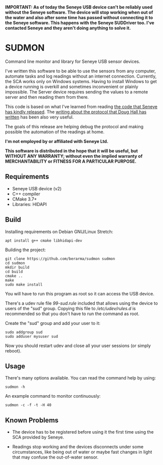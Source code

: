 **IMPORTANT: As of today the Seneye USB device can't be reliably used without the Seneye software. The device will stop working when out of the water and also after some time has passed without connecting it to the Seneye software. This happens with the Seneye SUDDriver too. I've contacted Seneye and they aren't doing anything to solve it.**

# SUDMON

Command line monitor and library for Seneye USB sensor devices.

I've written this software to be able to use the sensors from any computer,
automate tasks and log readings without an internet connection. Currently, the
SCA works only on Windows systems. Having to install Windows to get a device
running is overkill and sometimes inconvenient or plainly impossible. The
Server device requires sending the values to a remote server and then reading
them from there.

This code is based on what I've learned from reading
[the code that Seneye has
kindly released](https://github.com/seneye/SUDDriver). The [writing about the protocol that Doug Hall has written](https://github.com/dhallgb/Seneye-MQTT/blob/master/protocol.mdown) has been also very useful.

The goals of this release are helping debug the protocol and making possible
the automation of the readings at home.

**I'm not employed by or affiliated with Seneye Ltd.**

**This software is distributed in the hope that it will be useful,
but WITHOUT ANY WARRANTY; without even the implied warranty of
MERCHANTABILITY or FITNESS FOR A PARTICULAR PURPOSE.**

## Requirements

- Seneye USB device (v2)
- C++ compiler
- CMake 3.7+
- Libraries: HIDAPI

## Build

Installing requirements on Debian GNU/Linux Stretch:

```
apt install g++ cmake libhidapi-dev
```

Building the project:

```
git clone https://github.com/berarma/sudmon sudmon
cd sudmon
mkdir build
cd build
cmake ..
make
sudo make install
```

You will have to run this program as root so it can access the USB device.

There's a udev rule file *99-sud.rule* included that allows using the device to
users of the "sud" group. Copying this file to */etc/udev/rules.d* is
recommended so that you don't have to run the command as root.

Create the "sud" group and add your user to it:

```
sudo addgroup sud
sudo adduser mysuser sud
```

Now you should restart udev and close all your user sessions (or simply reboot).

## Usage

There's many options available. You can read the command help by using:

```
sudmon -h
```

An example command to monitor continuously:

```
sudmon -c -f -t -H 40
```

## Known Problems

- The device has to be registered before using it the first time using the SCA
provided by Seneye.

- Readings stop working and the devices disconnects under some circumstances,
like being out of water or maybe fast changes in light that may confuse the
out-of-water sensor.

